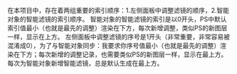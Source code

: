 在本项目中，存在着两组重要的索引顺序：1.左侧面板中调整滤镜的顺序，2.智能对象的智能滤镜的索引顺序。
智能对象的智能滤镜的索引是以0开头，PS中默认索引值最小（也就是最先的调整）渲染在下方，每次新增调整，类似PS的新图层一样，显示在上方。
左侧面板中调整滤镜的序号是1开头（非常重要，非常容易被混淆成0），为了与智能对象同步：我要求你序号值最小（也就是最先的调整）渲染在下方；每次新增的调整记录，也需要类似PS的新图层一样，显示在最上方。
每次为智能对象新增智能滤镜，总是默认生成在最上方。